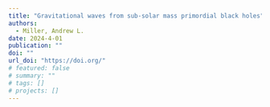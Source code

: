 ```yaml
---
title: "Gravitational waves from sub-solar mass primordial black holes"
authors:
  - Miller, Andrew L.
date: 2024-4-01
publication: ""
doi: ""
url_doi: "https://doi.org/"
# featured: false
# summary: ""
# tags: []
# projects: []
---
```

